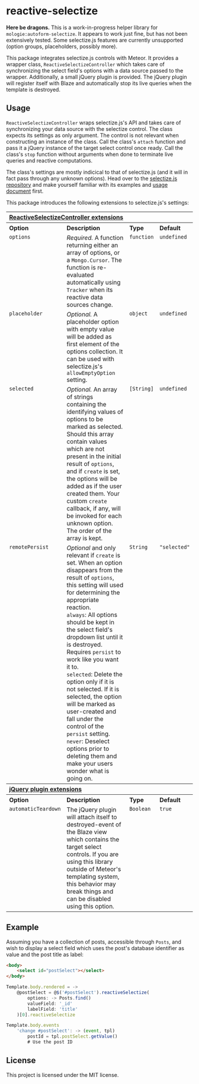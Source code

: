 reactive-selectize
==================

**Here be dragons.** This is a work-in-progress helper library for
`mologie:autoform-selectize`. It appears to work just fine, but has
not been extensively tested. Some selectize.js features are currently
unsupported (option groups, placeholders, possibly more).

This package integrates selectize.js controls with Meteor. It provides
a wrapper class, `ReactiveSelectizeController` which takes care of
synchronizing the select field's options with a data source passed to
the wrapper. Additionally, a small jQuery plugin is provided. The
jQuery plugin will register itself with Blaze and automatically stop
its live queries when the template is destroyed.

Usage
-----

`ReactiveSelectizeController` wraps selectize.js's API and takes care
of synchronizing your data source with the selectize control. The class
expects its settings as only argument. The control is not relevant when
constructing an instance of the class. Call the class's `attach`
function and pass it a jQuery instance of the target select control once
ready. Call the class's `stop` function without arguments when done to
terminate live queries and reactive computations.

The class's settings are mostly indicical to that of selectize.js (and
it will in fact pass through any unknown options). Head over to the
[selectize.js repository](https://github.com/brianreavis/selectize.js)
and make yourself familiar with its examples and
[usage document](https://github.com/brianreavis/selectize.js/blob/master/docs/usage.md)
first.

This package introduces the following extensions to selectize.js's
settings:

<table width="100%">
	<tr>
		<th valign="top" colspan="4" align="left"><a href="#general" name="general">ReactiveSelectizeController extensions</a></th>
	</tr>
	<tr>
		<th valign="top" width="120px" align="left">Option</th>
		<th valign="top" align="left">Description</th>
		<th valign="top" width="60px" align="left">Type</th>
		<th valign="top" width="60px" align="left">Default</th>
	</tr>
	<tr>
		<td valign="top"><code>options</code></td>
		<td valign="top"><i>Required.</i> A function returning either an array of options, or a <code>Mongo.Cursor</code>. The function is re-evaluated automatically using <code>Tracker</code> when its reactive data sources change.</td>
		<td valign="top"><code>function</code></td>
		<td valign="top"><code>undefined</code></td>
	</tr>
	<tr>
		<td valign="top"><code>placeholder</code></td>
		<td valign="top"><i>Optional.</i> A placeholder option with empty value will be added as first element of the options collection. It can be used with selectize.js's <code>allowEmptyOption</code> setting.</td>
		<td valign="top"><code>object</code></td>
		<td valign="top"><code>undefined</code></td>
	</tr>
	<tr>
		<td valign="top"><code>selected</code></td>
		<td valign="top"><i>Optional.</i> An array of strings containing the identifying values of options to be marked as selected. Should this array contain values which are not present in the initial result of <code>options</code>, and if <code>create</code> is set, the options will be added as if the user created them. Your custom <code>create</code> callback, if any, will be invoked for each unknown option. The order of the array is kept.</td>
		<td valign="top"><code>[String]</code></td>
		<td valign="top"><code>undefined</code></td>
	</tr>
	<tr>
		<td valign="top"><code>remotePersist</code></td>
		<td valign="top">
			<i>Optional</i> and only relevant if <code>create</code> is set. When an option disappears from the result of <code>options</code>, this setting will used for determining the appropriate reaction.<br />
			<code>always</code>: All options should be kept in the select field's dropdown list until it is destroyed. Requires <code>persist</code> to work like you want it to.<br />
			<code>selected</code>: Delete the option only if it is not selected. If it is selected, the option will be marked as user-created and fall under the control of the <code>persist</code> setting.<br />
			<code>never</code>: Deselect options prior to deleting them and make your users wonder what is going on.
		</td>
		<td valign="top"><code>String</code></td>
		<td valign="top"><code>"selected"</code></td>
	</tr>
	<tr>
		<th valign="top" colspan="4" align="left"><a href="#general" name="general">jQuery plugin extensions</a></th>
	</tr>
	<tr>
		<th valign="top" width="120px" align="left">Option</th>
		<th valign="top" align="left">Description</th>
		<th valign="top" width="60px" align="left">Type</th>
		<th valign="top" width="60px" align="left">Default</th>
	</tr>
	<tr>
		<td valign="top"><code>automaticTeardown</code></td>
		<td valign="top">The jQuery plugin will attach itself to destroyed-event of the Blaze view which contains the target select controls. If you are using this library outside of Meteor's templating system, this behavior may break things and can be disabled using this option.</td>
		<td valign="top"><code>Boolean</code></td>
		<td valign="top"><code>true</code></td>
	</tr>
</table>


Example
-------

Assuming you have a collection of posts, accessible through `Posts`,
and wish to display a select field which uses the post's database
identifier as value and the post title as label:

```html
<body>
	<select id="postSelect"></select>
</body>
```

```js
Template.body.rendered = ->
	@postSelect = @$('#postSelect').reactiveSelectize(
		options: -> Posts.find()
		valueField: '_id'
		labelField: 'title'
	)[0].reactiveSelectize

Template.body.events
	'change #postSelect': -> (event, tpl)
		postId = tpl.postSelect.getValue()
		# Use the post ID
```


License
-------

This project is licensed under the MIT license.

